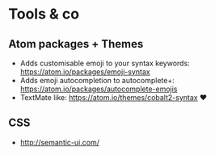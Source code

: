 # Tools & co

## Atom packages + Themes

- Adds customisable emoji to your syntax keywords: https://atom.io/packages/emoji-syntax
- Adds emoji autocompletion to autocomplete+: https://atom.io/packages/autocomplete-emojis
- TextMate like: https://atom.io/themes/cobalt2-syntax :heart:


## CSS

- http://semantic-ui.com/



